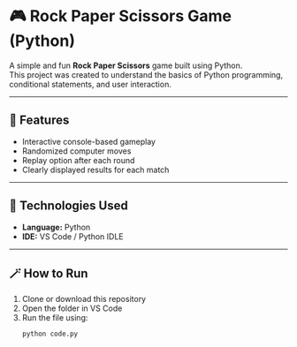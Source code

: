 # 🎮 Rock Paper Scissors Game (Python)

A simple and fun **Rock Paper Scissors** game built using Python.  
This project was created to understand the basics of Python programming, conditional statements, and user interaction.  

---

## 🧠 Features
- Interactive console-based gameplay  
- Randomized computer moves  
- Replay option after each round  
- Clearly displayed results for each match  

---

## 🧰 Technologies Used
- **Language:** Python  
- **IDE:** VS Code / Python IDLE  

---

## 🪄 How to Run
1. Clone or download this repository  
2. Open the folder in VS Code  
3. Run the file using:
   ```bash
   python code.py
